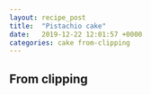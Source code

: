 ```yaml
---
layout: recipe_post
title:  "Pistachio cake"
date:   2019-12-22 12:01:57 +0000
categories: cake from-clipping
---
```


## From clipping
